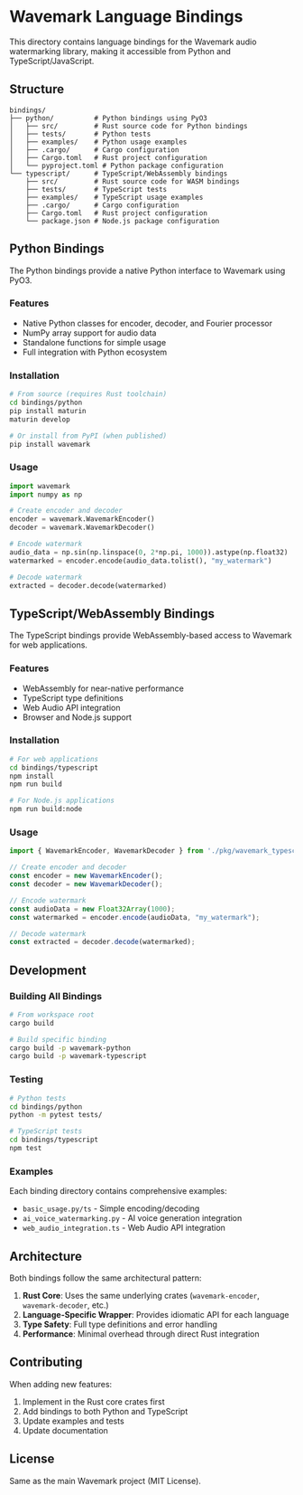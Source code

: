 # Wavemark Language Bindings

This directory contains language bindings for the Wavemark audio watermarking library, making it accessible from Python and TypeScript/JavaScript.

## Structure

```
bindings/
├── python/          # Python bindings using PyO3
│   ├── src/         # Rust source code for Python bindings
│   ├── tests/       # Python tests
│   ├── examples/    # Python usage examples
│   ├── .cargo/      # Cargo configuration
│   ├── Cargo.toml   # Rust project configuration
│   └── pyproject.toml # Python package configuration
└── typescript/      # TypeScript/WebAssembly bindings
    ├── src/         # Rust source code for WASM bindings
    ├── tests/       # TypeScript tests
    ├── examples/    # TypeScript usage examples
    ├── .cargo/      # Cargo configuration
    ├── Cargo.toml   # Rust project configuration
    └── package.json # Node.js package configuration
```

## Python Bindings

The Python bindings provide a native Python interface to Wavemark using PyO3.

### Features
- Native Python classes for encoder, decoder, and Fourier processor
- NumPy array support for audio data
- Standalone functions for simple usage
- Full integration with Python ecosystem

### Installation
```bash
# From source (requires Rust toolchain)
cd bindings/python
pip install maturin
maturin develop

# Or install from PyPI (when published)
pip install wavemark
```

### Usage
```python
import wavemark
import numpy as np

# Create encoder and decoder
encoder = wavemark.WavemarkEncoder()
decoder = wavemark.WavemarkDecoder()

# Encode watermark
audio_data = np.sin(np.linspace(0, 2*np.pi, 1000)).astype(np.float32)
watermarked = encoder.encode(audio_data.tolist(), "my_watermark")

# Decode watermark
extracted = decoder.decode(watermarked)
```

## TypeScript/WebAssembly Bindings

The TypeScript bindings provide WebAssembly-based access to Wavemark for web applications.

### Features
- WebAssembly for near-native performance
- TypeScript type definitions
- Web Audio API integration
- Browser and Node.js support

### Installation
```bash
# For web applications
cd bindings/typescript
npm install
npm run build

# For Node.js applications
npm run build:node
```

### Usage
```typescript
import { WavemarkEncoder, WavemarkDecoder } from './pkg/wavemark_typescript';

// Create encoder and decoder
const encoder = new WavemarkEncoder();
const decoder = new WavemarkDecoder();

// Encode watermark
const audioData = new Float32Array(1000);
const watermarked = encoder.encode(audioData, "my_watermark");

// Decode watermark
const extracted = decoder.decode(watermarked);
```

## Development

### Building All Bindings
```bash
# From workspace root
cargo build

# Build specific binding
cargo build -p wavemark-python
cargo build -p wavemark-typescript
```

### Testing
```bash
# Python tests
cd bindings/python
python -m pytest tests/

# TypeScript tests
cd bindings/typescript
npm test
```

### Examples
Each binding directory contains comprehensive examples:
- `basic_usage.py/ts` - Simple encoding/decoding
- `ai_voice_watermarking.py` - AI voice generation integration
- `web_audio_integration.ts` - Web Audio API integration

## Architecture

Both bindings follow the same architectural pattern:
1. **Rust Core**: Uses the same underlying crates (`wavemark-encoder`, `wavemark-decoder`, etc.)
2. **Language-Specific Wrapper**: Provides idiomatic API for each language
3. **Type Safety**: Full type definitions and error handling
4. **Performance**: Minimal overhead through direct Rust integration

## Contributing

When adding new features:
1. Implement in the Rust core crates first
2. Add bindings to both Python and TypeScript
3. Update examples and tests
4. Update documentation

## License

Same as the main Wavemark project (MIT License).
